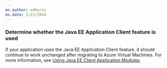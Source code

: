 ```yaml
---
ms.author: edburns
ms.date: 1/21/2020
---
```


### Determine whether the Java EE Application Client feature is used

If your application uses the Java EE Application Client feature, it should continue to work unchanged after migrating to Azure Virtual Machines. For more information, see [Using Java EE Client Application Modules](https://docs.oracle.com/en/middleware/fusion-middleware/weblogic-server/12.2.1.4/saclt/modules.html).
